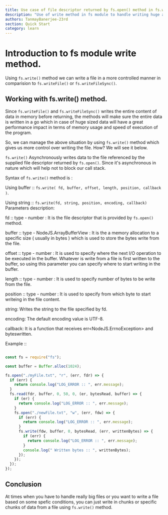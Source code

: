 ```yaml
---
title: Use case of file descriptor returned by fs.open() method in fs.write()
description: "Use of write method in fs module to handle writing huge amount of data in chunks."
authors: TanmayBanerjee-23rd
section: Quick Start
category: learn
---
```


# Introduction to fs module write method.

Using `fs.write()` method we can write a file in a more controlled manner in comparision to `fs.writeFile()` or `fs.writeFileSync()`.

## Working with fs.write() method.

Since `fs.writeFile()` and `fs.writeFileSync()` writes the entire content of data in memory before returning, the methods will make sure the entire data is written in a go which in case of huge sized data will have a great performance impact in terms of memory usage and speed of execution of the program.

So, we can manage the above situation by using `fs.write()` method which gives us more control over writing the file. How? We will see it below.

`fs.write()` Asynchronously writes data to the file referenced by the supplied file descriptor returned by `fs.open()`. Since it's asynchronous in nature which will help not to block our call stack.

Syntax of `fs.write()` method is :

  Using buffer ::
  `fs.write( fd, buffer, offset, length, position, callback )`.

  Using string ::
  `fs.write(fd, string, position, encoding, callback)`
Parameters description:

fd :: type - number : It is the file descriptor that is provided by `fs.open()` method.

buffer :: type - NodeJS.ArrayBufferView : It is the a memory allocation to a specific size ( usually in bytes ) which is used to store the bytes write from the file.

offset :: type - number : It is used to specify where the next I/O operation to be executed in the buffer. Whatever is write from a file is first written to the buffer, so using this parameter you can specify where to start writing in the buffer.

length :: type - number : It is used to specify number of bytes to be write from the file.

position :: type - number : It is used to specify from which byte to start writeing in the file content.

string: Writes the string to the file specified by fd.

encoding: The default encoding value is UTF-8.

callback: It is a function that receives err<NodeJS.ErrnoException> and byteswritten<number>.

Example ::

```js

const fs = require("fs");

const buffer = Buffer.alloc(1024);

fs.open("./myFile.txt", "r", (err, fdr) => {
  if (err) {
    return console.log("LOG_ERROR :: ", err.message);
  }
  fs.read(fdr, buffer, 0, 50, 0, (er, bytesRead, buffer) => {
    if (er) {
      return console.log("LOG_ERROR :: ", err.message);
    }
    fs.open("./newFile.txt", "w", (err, fdw) => {
      if (err) {
        return console.log("LOG_ERROR :: ", err.message);
      }
      fs.write(fdw, buffer, 0, bytesRead, (err, writtenBytes) => {
        if (err) {
          return console.log("LOG_ERROR :: ", err.message);
        }
        console.log(" Written bytes :: ", writtenBytes);
      });
    });
  });
});

```
## Conclusion

At times when you have to handle really big files or you want to write a file based on some spefic conditions, you can just write in chunks or specific chunks of data from a file using `fs.write()` method.
